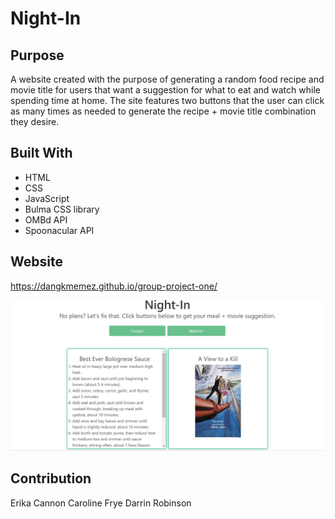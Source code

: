 # Night-In

## Purpose

A website created with the purpose of generating a random food recipe and movie title for users that want a suggestion for what to eat and watch while spending time at home. The site features two buttons that the user can click as many times as needed to generate the recipe + movie title combination they desire.

## Built With

- HTML
- CSS
- JavaScript
- Bulma CSS library
- OMBd API
- Spoonacular API

## Website
https://dangkmemez.github.io/group-project-one/

<img src=".\assets\screenshot_of_site.jpg"></img>

## Contribution

Erika Cannon
Caroline Frye
Darrin Robinson
